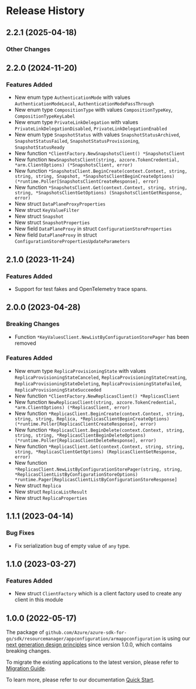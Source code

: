 # Release History

## 2.2.1 (2025-04-18)
### Other Changes


## 2.2.0 (2024-11-20)
### Features Added

- New enum type `AuthenticationMode` with values `AuthenticationModeLocal`, `AuthenticationModePassThrough`
- New enum type `CompositionType` with values `CompositionTypeKey`, `CompositionTypeKeyLabel`
- New enum type `PrivateLinkDelegation` with values `PrivateLinkDelegationDisabled`, `PrivateLinkDelegationEnabled`
- New enum type `SnapshotStatus` with values `SnapshotStatusArchived`, `SnapshotStatusFailed`, `SnapshotStatusProvisioning`, `SnapshotStatusReady`
- New function `*ClientFactory.NewSnapshotsClient() *SnapshotsClient`
- New function `NewSnapshotsClient(string, azcore.TokenCredential, *arm.ClientOptions) (*SnapshotsClient, error)`
- New function `*SnapshotsClient.BeginCreate(context.Context, string, string, string, Snapshot, *SnapshotsClientBeginCreateOptions) (*runtime.Poller[SnapshotsClientCreateResponse], error)`
- New function `*SnapshotsClient.Get(context.Context, string, string, string, *SnapshotsClientGetOptions) (SnapshotsClientGetResponse, error)`
- New struct `DataPlaneProxyProperties`
- New struct `KeyValueFilter`
- New struct `Snapshot`
- New struct `SnapshotProperties`
- New field `DataPlaneProxy` in struct `ConfigurationStoreProperties`
- New field `DataPlaneProxy` in struct `ConfigurationStorePropertiesUpdateParameters`


## 2.1.0 (2023-11-24)
### Features Added

- Support for test fakes and OpenTelemetry trace spans.


## 2.0.0 (2023-04-28)
### Breaking Changes

- Function `*KeyValuesClient.NewListByConfigurationStorePager` has been removed

### Features Added

- New enum type `ReplicaProvisioningState` with values `ReplicaProvisioningStateCanceled`, `ReplicaProvisioningStateCreating`, `ReplicaProvisioningStateDeleting`, `ReplicaProvisioningStateFailed`, `ReplicaProvisioningStateSucceeded`
- New function `*ClientFactory.NewReplicasClient() *ReplicasClient`
- New function `NewReplicasClient(string, azcore.TokenCredential, *arm.ClientOptions) (*ReplicasClient, error)`
- New function `*ReplicasClient.BeginCreate(context.Context, string, string, string, Replica, *ReplicasClientBeginCreateOptions) (*runtime.Poller[ReplicasClientCreateResponse], error)`
- New function `*ReplicasClient.BeginDelete(context.Context, string, string, string, *ReplicasClientBeginDeleteOptions) (*runtime.Poller[ReplicasClientDeleteResponse], error)`
- New function `*ReplicasClient.Get(context.Context, string, string, string, *ReplicasClientGetOptions) (ReplicasClientGetResponse, error)`
- New function `*ReplicasClient.NewListByConfigurationStorePager(string, string, *ReplicasClientListByConfigurationStoreOptions) *runtime.Pager[ReplicasClientListByConfigurationStoreResponse]`
- New struct `Replica`
- New struct `ReplicaListResult`
- New struct `ReplicaProperties`


## 1.1.1 (2023-04-14)
### Bug Fixes

- Fix serialization bug of empty value of `any` type.

## 1.1.0 (2023-03-27)
### Features Added

- New struct `ClientFactory` which is a client factory used to create any client in this module


## 1.0.0 (2022-05-17)

The package of `github.com/Azure/azure-sdk-for-go/sdk/resourcemanager/appconfiguration/armappconfiguration` is using our [next generation design principles](https://azure.github.io/azure-sdk/general_introduction.html) since version 1.0.0, which contains breaking changes.

To migrate the existing applications to the latest version, please refer to [Migration Guide](https://aka.ms/azsdk/go/mgmt/migration).

To learn more, please refer to our documentation [Quick Start](https://aka.ms/azsdk/go/mgmt).